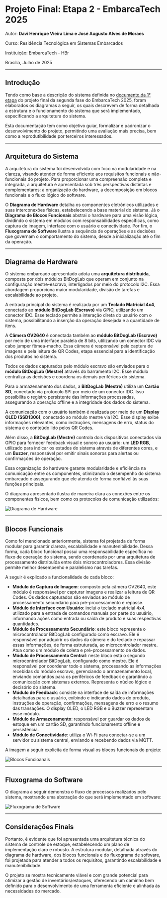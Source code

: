 # Projeto Final: Etapa 2 - EmbarcaTech 2025

Autor: **Davi Henrique Vieira Lima e José Augusto Alves de Moraes**

Curso: Residência Tecnológica em Sistemas Embarcados

Instituição: EmbarcaTech - HBr

Brasília, Julho de 2025

---

## **Introdução**

Tendo como base a descrição do sistema definida no [documento da 1° etapa](<../Etapa 1/README.md>)
do projeto final da segunda fase do EmbarcaTech 2025, foram elaborados os diagramas a seguir, os quais descrevem de forma detalhada a estrutura e o funcionamento do sistema que será implementado, especificando a arquitetura do sistema.

Esta documentação tem como objetivo guiar, formalizar e padronizar o desenvolvimento do projeto, permitindo uma avaliação mais precisa, bem como a reprodutibilidade por terceiros interessados.

---

## **Arquitetura do Sistema**
A arquitetura do sistema foi desenvolvida com foco na modularidade e na clareza, visando atender de forma eficiente aos requisitos funcionais e não-funcionais do projeto. Para proporcionar uma compreensão completa e integrada, a arquitetura é apresentada sob três perspectivas distintas e complementares: a organização do hardware, a decomposição em blocos funcionais e o fluxo lógico do software.

O **Diagrama de Hardware** detalha os componentes eletrônicos utilizados e suas interconexões físicas, estabelecendo a base material do sistema. Já o **Diagrama de Blocos Funcionais** abstrai o hardware para uma visão lógica, dividindo o sistema em módulos com responsabilidades específicas, como captura de imagem, interface com o usuário e conectividade. Por fim, o **Fluxograma de Software** ilustra a sequência de operações e as decisões que governam o comportamento do sistema, desde a inicialização até o fim da operação.

---

## **Diagrama de Hardware**
O sistema embarcado apresentado adota uma **arquitetura distribuída**, composta por dois módulos BitDogLab que operam em conjunto na configuração mestre-escravo, interligados por meio do protocolo I2C. Essa abordagem proporciona maior modularidade, divisão de tarefas e escalabilidade ao projeto.

A entrada principal do sistema é realizada por um **Teclado Matricial 4x4**, conectado ao **módulo BitDogLab (Escravo)** via GPIO, utilizando um conector IDC. Esse teclado permite a interação direta do usuário com o sistema, possibilitando a inserção da operação desejada e a quantidade de itens.

A **Câmera OV2640** é conectada também ao **módulo BitDogLab (Escravo)** por meio de uma interface paralela de 8 bits, utilizando um conector IDC via cabo jumper fêmea-macho. Essa câmera é responsável pela captura de imagens e pela leitura de QR Codes, etapa essencial para a identificação dos produtos no sistema.

Todos os dados capturados pelo módulo escravo são enviados para o **módulo BitDogLab (Mestre)** através do barramento I2C. Esse módulo centraliza as decisões e coordena os demais periféricos do sistema.

Para o armazenamento dos dados, a **BitDogLab (Mestre)** utiliza um **Cartão SD**, conectado via protocolo SPI por meio de um conector IDC. Isso possibilita o registro persistente das informações processadas, assegurando a operação offline e a integridade dos dados do sistema.

A comunicação com o usuário também é realizada por meio de um **Display OLED (SSD1306)**, conectado ao módulo mestre via I2C. Esse display exibe informações relevantes, como instruções, mensagens de erro, status do sistema e o conteúdo lido pelos QR Codes.

Além disso, a **BitDogLab (Mestre)** controla dois dispositivos conectados via GPIO para fornecer feedback visual e sonoro ao usuário: um **LED RGB**, utilizado para indicar os estados do sistema através de diferentes cores, e um **Buzzer**, responsável por emitir sinais sonoros para alertas ou confirmações de operação.

Essa organização do hardware garante modularidade e eficiência na comunicação entre os componentes, otimizando o desempenho do sistema embarcado e assegurando que ele atenda de forma confiável às suas funções principais.

O diagrama apresentado ilustra de maneira clara as conexões entre os componentes físicos, bem como os protocolos de comunicação utilizados:

![Diagrama de Hardware](./imgs/Diagrama_de_Hardware.png)

---

## **Blocos Funcionais**
Como foi mencionado anteriormente, sistema foi projetada de forma modular para garantir clareza, escalabilidade e manutenibilidade. Dessa forma, cada bloco funcional possui uma responsabilidade específica no fluxo de operação do sistema, sendo coordenado por uma arquitetura de processamento distribuída entre dois microcontroladores. Essa divisão permite melhor desempenho e paralelismo nas tarefas.

A seguir é explicado a funcionalidade de cada bloco:
* **Módulo de Captura de Imagem**: composto pela câmera OV2640, este módulo é responsável por capturar imagens e realizar a leitura de QR Codes. Os dados capturados são enviados ao módulo de processamento secundário para pré-processamento e repasse.
* **Módulo de Interface com Usuário**: inclui o teclado matricial 4x4, utilizado para a entrada de comandos manuais por parte do usuário, informando ações como entrada ou saída de produto e suas respectivas quantidades.
* **Módulo de Processamento Secundário**: este bloco representa o microcontrolador BitDogLab configurado como escravo. Ele é responsável por adquirir os dados da câmera e do teclado e repassar essas informações, de forma estruturada, ao microcontrolador mestre. Atua como um módulo de coleta e pré-processamento de dados.
* **Módulo de Processamento Central**: neste bloco está o segundo microcontrolador BitDogLab, configurado como mestre. Ele é responsável por coordenar todo o sistema, processando as informações recebidas do módulo escravo, gerenciando o armazenamento local, enviando comandos para os periféricos de feedback e garantindo a comunicação com sistemas externos. Representa o núcleo lógico e decisório do sistema.
* **Módulo de Feedback**: consiste na interface de saída de informações detalhadas para o usuário, exibindo e indicando dados do produto, instruções de operação, confirmações, mensagens de erro e o resumo das transações. O display OLED, o LED RGB e o Buzzer representam esse módulo.
* **Módulo de Armazenamento**: responsável por guardar os dados de estoque em um cartão SD, garantindo funcionamento offline e persistência.
* **Módulo de Conectividade**: utiliza o Wi-Fi para conectar-se a um servidor ou sistema central, enviando e recebendo dados via MQTT.

A imagem a seguir explicita de forma visual os blocos funcionais do projeto:

![Blocos Funcioanais](./imgs/Blocos_Funcionais.png)

---

## **Fluxograma do Software**

O diagrama a seguir demonstra o fluxo de processos realizados pelo sistema,
mostrando uma abstração do que será implementado em software:

![Fluxograma de Software](./imgs/Fluxograma_de_Software.png)

---

## **Considerações Finais**
Portanto, é evidente que foi apresentada uma arquitetura técnica do sistema de controle de estoque, estabelecendo um plano de implementação claro e robusto. A estrutura modular, detalhada através do diagrama de hardware, dos blocos funcionais e do fluxograma de software, foi projetada para atender a todos os requisitos, garantindo escalabilidade e manutenibilidade.

O projeto se mostra tecnicamente viável e com grande potencial para otimizar a gestão de inventários/estoques, oferecendo um caminho bem definido para o desenvolvimento de uma ferramenta eficiente e alinhada às necessidades do mercado.


